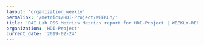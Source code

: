 ```yaml
---
layout: 'organization_weekly'
permalink: '/metrics/HDI-Project/WEEKLY/'
title: 'DAI Lab OSS Metrics Metrics report for HDI-Project | WEEKLY-REPORT-2019-02-24'
organization: 'HDI-Project'
current_date: '2019-02-24'
---
```

